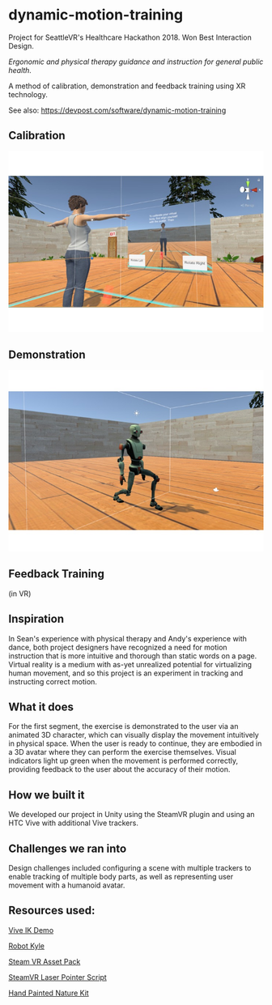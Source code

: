 # dynamic-motion-training
Project for SeattleVR's Healthcare Hackathon 2018.  Won Best Interaction Design.   

*Ergonomic and physical therapy guidance and instruction for general public health.*

A method of calibration, demonstration and feedback training using XR technology.

See also: https://devpost.com/software/dynamic-motion-training

## Calibration
![calibration](https://github.com/spayne/dynamic-motion-training/blob/master/images/calibration.jpg)

## Demonstration
![demonstration](https://github.com/spayne/dynamic-motion-training/blob/master/images/demonstration.jpg)

## Feedback Training
(in VR)


## Inspiration
In Sean's experience with physical therapy and Andy's experience with dance, both project designers have recognized a need for motion instruction that is more intuitive and thorough than static words on a page. Virtual reality is a medium with as-yet unrealized potential for virtualizing human movement, and so this project is an experiment in tracking and instructing correct motion.

## What it does
For the first segment, the exercise is demonstrated to the user via an animated 3D character, which can visually display the movement intuitively in physical space. When the user is ready to continue, they are embodied in a 3D avatar where they can perform the exercise themselves. Visual indicators light up green when the movement is performed correctly, providing feedback to the user about the accuracy of their motion.

## How we built it
We developed our project in Unity using the SteamVR plugin and using an HTC Vive with additional Vive trackers.

## Challenges we ran into
Design challenges included configuring a scene with multiple trackers to enable tracking of multiple body parts, as well as representing user movement with a humanoid avatar.

## Resources used:
[Vive IK Demo](https://github.com/JamesBear/vive_ik_demo)

[Robot Kyle](https://assetstore.unity.com/packages/3d/characters/robots/space-robot-kyle-4696)

[Steam VR Asset Pack](https://assetstore.unity.com/packages/templates/systems/steamvr-plugin-32647)

[SteamVR Laser Pointer Script](https://unity3d.college/2017/06/17/steamvr-laser-pointer-menus/)

[Hand Painted Nature Kit](https://assetstore.unity.com/packages/3d/environments/hand-painted-nature-kit-lite-69220)
